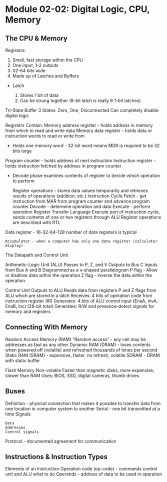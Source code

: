 # Module 02-02: Digital Logic, CPU, Memory

## The CPU & Memory

Registers:

1. Small, fast storage within the CPU
2. One input, 1-2 outputs
3. 02-64 bits wide
4. Made up of Latches and Buffers

* Latch

    1. Stores 1 bit of data
    2. Can be strung together (8-bit latch is really 8 1-bit latches)

Tri-State Buffer
3 States: Zero, One, Disconnected
Can completely disable digital logic

Registers Contain:
Memory address register - holds address in memory from which to read and write data
Memory data register - holds data or instruction words to read or write from

* Holds one memory word - 32-bit word means MDR is required to be 32 bits large

Program counter - holds address of next instruction
Instruction register - holds instruction fetched by address in program counter

* Decode phase examines contents of register to decide which operation to perform

    Register operations - stores data values temporarily and retrieves results of operations (addition, etc.)
    Instruction Cycle
    Fetch - get instruction from MAR from program counter and advance program counter
    Decode - determine operation and data
    Execute - perform operation
    Register Transfer Language
    Execute part of instruction cycle, sends contents of one or two registers through ALU
    Register operations are described with RTL

Data register - 16-32-64-128 number of data registers is typical

    Accumulator - when a computer has only one data register (calculator display)

The Datapath and Control Unit

Arithmetic-Logic Unit (ALU)
Passes to P, Z, and V
Outputs to Bus C
Inputs from Bus A and B
Diagrammed as a v-shaped parallelogram
P flag - Allow or disallow data within the operation
Z flag - inverse the data within the operation

Control Unit
Outputs to ALU
Reads data from registers
P and Z flags from ALU which are stored in a latch
Receives: 4 bits of operation code from instruction register (IR)
Generates: 4 bits of ALU control input (EnaA, InvA, EnaB, Inc) (28-bit total)
Generates: R/W and presence-detect signals for memory and registers

## Connecting With Memory

Random Access Memory (RAM)
“Random access” - any cell may be addresses as fast as any other
Dynamic RAM (DRAM) - loses contents when powered off (volatile) and refreshed thousands of times per second
Static RAM (SRAM) - expensive, faster, no refresh, volatile
SDRAM - DRAM with static buffer

Flash Memory
Non-volatile
Faster than magnetic disks, more expensive, slower than RAM
Uses: BIOS, SSD, digital cameras, thumb drives

## Buses

Definition - physical connection that makes it possible to transfer data from one location in computer system to another
Serial - one bit transmitted at a time
Signals:

    Data
    Addresses
    Control signals

Protocol - documented agreement for communication

## Instructions & Instruction Types

Elements of an Instruction
Operation code (op-code) - commands control unit and ALU what to do
Operands - address of data to be used in operation

